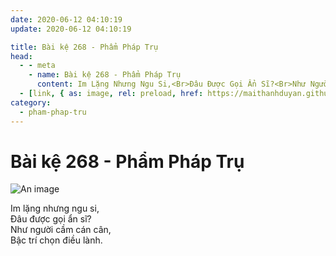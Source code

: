 ```yaml
---
date: 2020-06-12 04:10:19
update: 2020-06-12 04:10:19

title: Bài kệ 268 - Phẩm Pháp Trụ
head:
  - - meta
    - name: Bài kệ 268 - Phẩm Pháp Trụ
      content: Im Lặng Nhưng Ngu Si,<Br>Ðâu Được Gọi Ẩn Sĩ?<Br>Như Người Cầm Cán Cân,<Br>Bậc Trí Chọn Điều Lành.<Br>
  - [link, { as: image, rel: preload, href: https://maithanhduyan.github.io/kinh-phap-cu/img/pham-phap-tru/pham-phap-tru-268.jpg }]
category:
  - pham-phap-tru
---
```


# Bài kệ 268 - Phẩm Pháp Trụ

![An image](/img/pham-phap-tru/pham-phap-tru-268.jpg)

Im lặng nhưng ngu si,<br>Ðâu được gọi ẩn sĩ?<br>Như người cầm cán cân,<br>Bậc trí chọn điều lành.<br>
